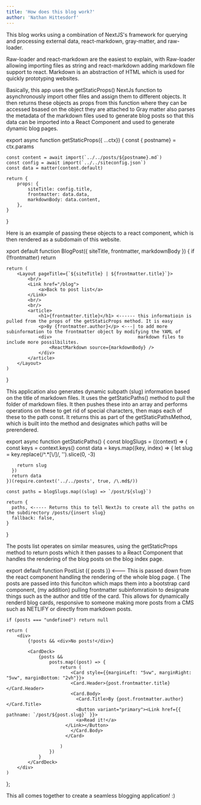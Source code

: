 ```yaml
---
title: 'How does this blog work?'
author: 'Nathan Hittesdorf'
---
```


This blog works using a combination of NextJS's framework for querying and processing external data, react-markdown, gray-matter, and raw-loader.

Raw-loader and react-markdown are the easiest to explain, with Raw-loader allowing importing files as string and react-markdown adding markdown file support to react. Markdown is an abstraction of HTML which is used for quickly prototyping websites. 

Basically, this app uses the getStaticProps() NextJs function to asynchronously import other files and assign them to different objects. It then returns these objects as props from this function where they can be accessed bsased on the object they are attached to Gray matter also parses the metadata of the markdown files used to generate blog posts so that this data can be imported into a React Component and used to generate dynamic blog pages.

export async function getStaticProps({ ...ctx}) {
    const { postname} = ctx.params

    const content = await import(`../../posts/${postname}.md`)
    const config = await import(`../../siteconfig.json`)
    const data = matter(content.default)

    return {
        props: {
            siteTitle: config.title,
            frontmatter: data.data,
            markdownBody: data.content,
        },
    }
}

Here is an example of passing these objects to a react component, which is then rendered as a subdomain of this website.

xport default function BlogPost({ siteTitle, frontmatter, markdownBody }) {
    if (!frontmatter) return <div></div>

    return (
        <Layout pageTitle={`${siteTitle} | ${frontmatter.title}`}>
            <br/>
            <Link href="/blog">
                <a>Back to post list</a>
            </Link>
            <br/>
            <br/>
            <article>
                <h1>{frontmatter.title}</h1> <------ this informatioin is pulled from the props of the getStaticProps method. It is easy
                <p>By {frontmatter.author}</p> <---| to add more subinformation to the frontmatter object by modifying the YAML of 
                <div>                                markdown files to include more possilbilites.
                    <ReactMarkdown source={markdownBody} />
                </div>
            </article>
        </Layout>
    )
}

This application also generates dynamic subpath (slug) information based on the title of markdown files. It uses the getStaticPaths() method to pull the folder of markdown files. It then pushes these into an array and performs operations on these to get rid of special characters, then maps each of these to the path const. It returns this as part of the getStaticPathsMethod, which is built into the method and designates which paths will be prerendered.

export async function getStaticPaths() {
    const blogSlugs = ((context) => {
      const keys = context.keys()
      const data = keys.map((key, index) => {
        let slug = key.replace(/^.*[\\\/]/, '').slice(0, -3)
  
        return slug
      })
      return data
    })(require.context('../../posts', true, /\.md$/))
  
    const paths = blogSlugs.map((slug) => `/post/${slug}`)
  
    return {
      paths, <----- Returns this to tell NextJs to create all the paths on the subdirectory /posts/{insert slug}
      fallback: false,
    }
  }

  The posts list operates on similar measures, using the getStaticProps method to return posts which it then passes to a React Component that handles the rendering of the blog posts on the blog index page.

  export default function PostList ({ posts )} <--- This is passed down from the react component handling the rendering of the whole blog page. 
    {                                               The posts are passed into this funciton which maps them into a bootstrap card component,
                                                    (my addition) pulling frontmatter subinfomratioin to designate things such as the author and title of the card. This allows for dynamically renderd blog cards, responsive to someone making
                                                    more posts from a CMS such as NETLIFY or directly from markdown posts.
                                                    
    if (posts === "undefined") return null

    return (
        <div>
            {!posts && <div>No posts!</div>}

            <CardDeck>
                {posts &&
                    posts.map((post) => {
                        return (
                            <Card style={{marginLeft: "5vw", marginRight: "5vw", marginBottom: "2vh"}}>
                            <Card.Header>{post.frontmatter.title}</Card.Header>
                            <Card.Body>
                              <Card.Title>By {post.frontmatter.author}</Card.Title>
                              <Button variant="primary"><Link href={{ pathname: `/post/${post.slug}` }}>
                              <a>Read it!</a>
                          </Link></Button>
                            </Card.Body>
                          </Card>
                
                        )
                    })
                }
            </CardDeck>
        </div>
    )
};

This all comes together to create a seamless blogging application! :)